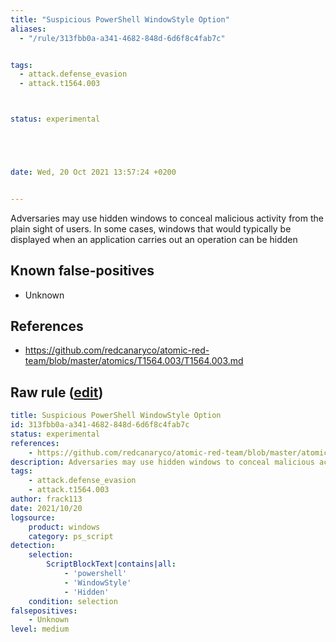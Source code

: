 ```yaml
---
title: "Suspicious PowerShell WindowStyle Option"
aliases:
  - "/rule/313fbb0a-a341-4682-848d-6d6f8c4fab7c"


tags:
  - attack.defense_evasion
  - attack.t1564.003



status: experimental





date: Wed, 20 Oct 2021 13:57:24 +0200


---
```


Adversaries may use hidden windows to conceal malicious activity from the plain sight of users. In some cases, windows that would typically be displayed when an application carries out an operation can be hidden

<!--more-->


## Known false-positives

* Unknown



## References

* https://github.com/redcanaryco/atomic-red-team/blob/master/atomics/T1564.003/T1564.003.md


## Raw rule ([edit](https://github.com/SigmaHQ/sigma/edit/master/rules/windows/powershell/powershell_script/posh_ps_suspicious_windowstyle.yml))
```yaml
title: Suspicious PowerShell WindowStyle Option
id: 313fbb0a-a341-4682-848d-6d6f8c4fab7c
status: experimental
references:
    - https://github.com/redcanaryco/atomic-red-team/blob/master/atomics/T1564.003/T1564.003.md
description: Adversaries may use hidden windows to conceal malicious activity from the plain sight of users. In some cases, windows that would typically be displayed when an application carries out an operation can be hidden
tags:
    - attack.defense_evasion
    - attack.t1564.003
author: frack113
date: 2021/10/20
logsource:
    product: windows
    category: ps_script
detection:
    selection:
        ScriptBlockText|contains|all: 
            - 'powershell'
            - 'WindowStyle'
            - 'Hidden'
    condition: selection
falsepositives:
    - Unknown
level: medium
```
